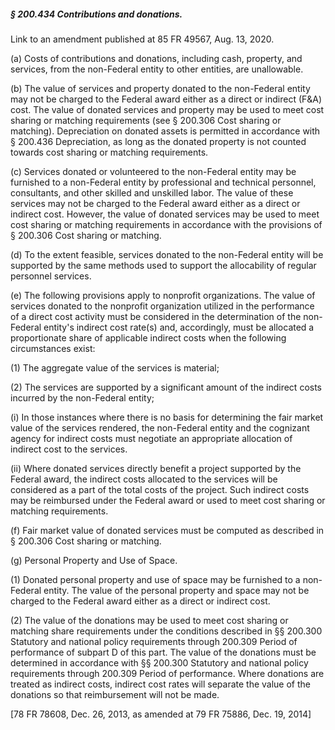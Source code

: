 ##### § 200.434 Contributions and donations. #####

Link to an amendment published at 85 FR 49567, Aug. 13, 2020.

(a) Costs of contributions and donations, including cash, property, and services, from the non-Federal entity to other entities, are unallowable.

(b) The value of services and property donated to the non-Federal entity may not be charged to the Federal award either as a direct or indirect (F&A) cost. The value of donated services and property may be used to meet cost sharing or matching requirements (see § 200.306 Cost sharing or matching). Depreciation on donated assets is permitted in accordance with § 200.436 Depreciation, as long as the donated property is not counted towards cost sharing or matching requirements.

(c) Services donated or volunteered to the non-Federal entity may be furnished to a non-Federal entity by professional and technical personnel, consultants, and other skilled and unskilled labor. The value of these services may not be charged to the Federal award either as a direct or indirect cost. However, the value of donated services may be used to meet cost sharing or matching requirements in accordance with the provisions of § 200.306 Cost sharing or matching.

(d) To the extent feasible, services donated to the non-Federal entity will be supported by the same methods used to support the allocability of regular personnel services.

(e) The following provisions apply to nonprofit organizations. The value of services donated to the nonprofit organization utilized in the performance of a direct cost activity must be considered in the determination of the non-Federal entity's indirect cost rate(s) and, accordingly, must be allocated a proportionate share of applicable indirect costs when the following circumstances exist:

(1) The aggregate value of the services is material;

(2) The services are supported by a significant amount of the indirect costs incurred by the non-Federal entity;

(i) In those instances where there is no basis for determining the fair market value of the services rendered, the non-Federal entity and the cognizant agency for indirect costs must negotiate an appropriate allocation of indirect cost to the services.

(ii) Where donated services directly benefit a project supported by the Federal award, the indirect costs allocated to the services will be considered as a part of the total costs of the project. Such indirect costs may be reimbursed under the Federal award or used to meet cost sharing or matching requirements.

(f) Fair market value of donated services must be computed as described in § 200.306 Cost sharing or matching.

(g) Personal Property and Use of Space.

(1) Donated personal property and use of space may be furnished to a non-Federal entity. The value of the personal property and space may not be charged to the Federal award either as a direct or indirect cost.

(2) The value of the donations may be used to meet cost sharing or matching share requirements under the conditions described in §§ 200.300 Statutory and national policy requirements through 200.309 Period of performance of subpart D of this part. The value of the donations must be determined in accordance with §§ 200.300 Statutory and national policy requirements through 200.309 Period of performance. Where donations are treated as indirect costs, indirect cost rates will separate the value of the donations so that reimbursement will not be made.

[78 FR 78608, Dec. 26, 2013, as amended at 79 FR 75886, Dec. 19, 2014]